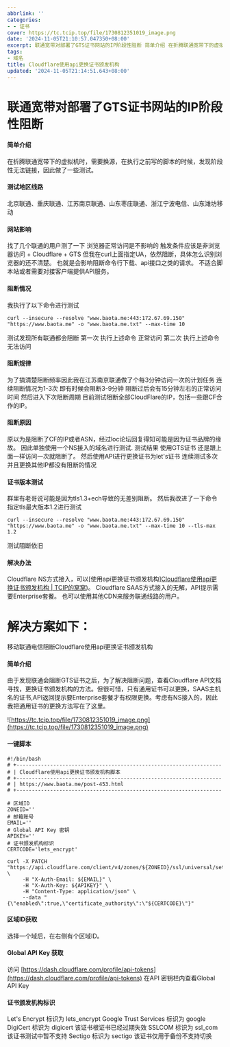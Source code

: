 ```yaml
---
abbrlink: ''
categories:
- - 证书
cover: https://tc.tcip.top/file/1730812351019_image.png
date: '2024-11-05T21:10:57.047350+08:00'
excerpt: 联通宽带对部署了GTS证书网站的IP阶段性阻断 简单介绍 在折腾联通宽带下的虚拟机时，需要换源，在执...
tags:
- 域名
title: Cloudflare使用api更换证书颁发机构
updated: '2024-11-05T21:14:51.643+08:00'
---
```

# 联通宽带对部署了GTS证书网站的IP阶段性阻断



#### 简单介绍

在折腾联通宽带下的虚拟机时，需要换源，在执行之前写的脚本的时候，发现阶段性无法链接，因此做了一些测试。

#### 测试地区线路

北京联通、重庆联通、江苏南京联通、山东枣庄联通、浙江宁波电信、山东潍坊移动

#### 网站影响

找了几个联通的用户测了一下
浏览器正常访问是不影响的
触发条件应该是非浏览器访问 + Cloudflare + GTS
但我在curl上面指定UA，依然阻断，具体怎么识别浏览器的还不清楚。
也就是会影响阻断命令行下载、api接口之类的请求。
不适合脚本站或者需要对接客户端提供API服务。

#### 阻断情况

我执行了以下命令进行测试

```shell-session
curl --insecure --resolve "www.baota.me:443:172.67.69.150" "https://www.baota.me" -o "www.baota.me.txt" --max-time 10
```

测试发现所有联通都会阻断
第一次 执行上述命令 正常访问
第二次 执行上述命令 无法访问

#### 阻断规律

为了搞清楚阻断频率因此我在江苏南京联通做了个每3分钟访问一次的计划任务
连续阻断情况为1-3次 即有时候会阻断3-9分钟
阻断过后会有15分钟左右的正常访问时间
然后进入下次阻断周期
目前测试阻断全部CloudFlare的IP，包括一些跟CF合作的IP。

#### 阻断原因

原以为是阻断了CF的IP或者ASN，经过loc论坛回复得知可能是因为证书品牌的缘故。
因此单独使用一个NS接入的域名进行测试.
测试结果
使用GTS证书
还是跟上面一样访问一次就阻断了。
然后使用API进行更换证书为let's证书
连续测试多次并且更换其他IP都没有阻断的情况

#### 证书版本测试

群里有老哥说可能是因为tls1.3+ech导致的无差别阻断。
然后我改进了一下命令 指定tls最大版本1.2进行测试

```shell-session
curl --insecure --resolve "www.baota.me:443:172.67.69.150" "https://www.baota.me" -o "www.baota.me.txt" --max-time 10 --tls-max 1.2
```

测试阻断依旧

#### 解决办法

Cloudflare NS方式接入，可以[使用api更换证书颁发机构][Cloudflare使用api更换证书颁发机构 | TCIP的窝窝](https://vercel.blog.tcip.top/2024/11/05/Cloudflare%E4%BD%BF%E7%94%A8api%E6%9B%B4%E6%8D%A2%E8%AF%81%E4%B9%A6%E9%A2%81%E5%8F%91%E6%9C%BA%E6%9E%84/))。
Cloudflare SAAS方式接入的无解，API提示需要Enterprise套餐。
也可以使用其他CDN来服务联通线路的用户。

# 解决方案如下：

移动联通电信阻断Cloudflare使用api更换证书颁发机构

#### 简单介绍

由于发现联通会阻断GTS证书之后，为了解决阻断问题，查看Cloudflare API文档寻找，更换证书颁发机构的方法。但很可惜，只有通用证书可以更换，SAAS主机名的证书,API返回提示要Enterprise套餐才有权限更换。考虑有NS接入的，因此我把通用证书的更换方法写在了这里。

![https://tc.tcip.top/file/1730812351019_image.png](https://tc.tcip.top/file/1730812351019_image.png)

#### 一键脚本

```shell-session
#!/bin/bash
# +-------------------------------------------------------------------
# | Cloudflare使用api更换证书颁发机构脚本
# +-------------------------------------------------------------------
# | https://www.baota.me/post-453.html
# +-------------------------------------------------------------------

# 区域ID
ZONEID=''
# 邮箱账号
EMAIL=''
# Global API Key 密钥
APIKEY=''
# 证书颁发机构标识  
CERTCODE='lets_encrypt'

curl -X PATCH "https://api.cloudflare.com/client/v4/zones/${ZONEID}/ssl/universal/settings" \
     -H "X-Auth-Email: ${EMAIL}" \
     -H "X-Auth-Key: ${APIKEY}" \
     -H "Content-Type: application/json" \
     --data "{\"enabled\":true,\"certificate_authority\":\"${CERTCODE}\"}"
```

#### 区域ID获取

选择一个域后，在右侧有个区域ID。

#### Global API Key 获取

访问
[https://dash.cloudflare.com/profile/api-tokens](https://dash.cloudflare.com/profile/api-tokens)
在API 密钥栏内查看Global API Key

#### 证书颁发机构标识

Let's Encrypt 标识为 lets\_encrypt
Google Trust Services 标识为 google
DigiCert 标识为 digicert 该证书根证书已经过期失效
SSLCOM 标识为 ssl\_com 该证书测试中暂不支持
Sectigo 标识为 sectigo 该证书仅用于备份不支持切换
